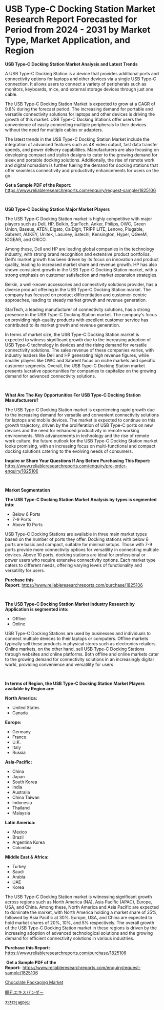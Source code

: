 <p><h1>USB Type-C Docking Station Market Research Report Forecasted for Period from 2024 -  2031 by Market Type, Market Application, and Region</h1></p><p><strong>USB Type-C Docking Station Market Analysis and Latest Trends</strong></p>
<p><p>A USB Type-C Docking Station is a device that provides additional ports and connectivity options for laptops and other devices via a single USB Type-C connection. It allows users to connect a variety of peripherals such as monitors, keyboards, mice, and external storage devices through just one cable.</p><p>The USB Type-C Docking Station Market is expected to grow at a CAGR of 9.8% during the forecast period. The increasing demand for portable and versatile connectivity solutions for laptops and other devices is driving the growth of this market. USB Type-C Docking Stations offer users the convenience of easily connecting multiple peripherals to their devices without the need for multiple cables or adapters.</p><p>The latest trends in the USB Type-C Docking Station Market include the integration of advanced features such as 4K video output, fast data transfer speeds, and power delivery capabilities. Manufacturers are also focusing on developing compact and stylish designs to cater to the growing demand for sleek and portable docking solutions. Additionally, the rise of remote work and digital nomadism is further fueling the demand for docking stations that offer seamless connectivity and productivity enhancements for users on the go.</p></p>
<p><strong>Get a Sample PDF of the Report:&nbsp;</strong> <a href="https://www.reliableresearchreports.com/enquiry/request-sample/1825106">https://www.reliableresearchreports.com/enquiry/request-sample/1825106</a></p>
<p>&nbsp;</p>
<p><strong>USB Type-C Docking Station Major Market Players</strong></p>
<p><p>The USB Type-C Docking Station market is highly competitive with major players such as Dell, HP, Belkin, StarTech, Anker, Philips, OWC, Green Union, Baseus, ATEN, Elgato, CalDigit, TRIPP LITE, Lenovo, Plugable, Sabrent, AUKEY, Unitek, Lasuney, Satechi, Kensington, Hyper, QGeeM, IOGEAR, and ORICO. </p><p>Among these, Dell and HP are leading global companies in the technology industry, with strong brand recognition and extensive product portfolios. Dell's market growth has been driven by its focus on innovation and product quality, leading to increased market share and revenue growth. HP has also shown consistent growth in the USB Type-C Docking Station market, with a strong emphasis on customer satisfaction and market expansion strategies.</p><p>Belkin, a well-known accessories and connectivity solutions provider, has a diverse product offering in the USB Type-C Docking Station market. The company has focused on product differentiation and customer-centric approaches, leading to steady market growth and revenue generation.</p><p>StarTech, a leading manufacturer of connectivity solutions, has a strong presence in the USB Type-C Docking Station market. The company's focus on providing high-quality products with excellent customer service has contributed to its market growth and revenue generation.</p><p>In terms of market size, the USB Type-C Docking Station market is expected to witness significant growth due to the increasing adoption of USB Type-C technology in devices and the rising demand for versatile connectivity solutions. The sales revenue of these companies varies, with industry leaders like Dell and HP generating high revenue figures, while smaller players like OWC and Sabrent focus on niche markets and specific customer segments. Overall, the USB Type-C Docking Station market presents lucrative opportunities for companies to capitalize on the growing demand for advanced connectivity solutions.</p></p>
<p>&nbsp;</p>
<p><strong>What Are The Key Opportunities For USB Type-C Docking Station Manufacturers?</strong></p>
<p><p>The USB Type-C Docking Station market is experiencing rapid growth due to the increasing demand for versatile and convenient connectivity solutions for laptops and mobile devices. The market is expected to continue on this growth trajectory, driven by the proliferation of USB Type-C ports on new devices and the need for enhanced productivity in remote working environments. With advancements in technology and the rise of remote work culture, the future outlook for the USB Type-C Docking Station market looks promising, with an increasing focus on multi-functional and compact docking solutions catering to the evolving needs of consumers.</p></p>
<p><strong>Inquire or Share Your Questions If Any Before Purchasing This Report:</strong> <a href="https://www.reliableresearchreports.com/enquiry/pre-order-enquiry/1825106">https://www.reliableresearchreports.com/enquiry/pre-order-enquiry/1825106</a></p>
<p>&nbsp;</p>
<p><strong>Market Segmentation</strong></p>
<p><strong>The USB Type-C Docking Station Market Analysis by types is segmented into:</strong></p>
<p><ul><li>Below 6 Ports</li><li>7-9 Ports</li><li>Above 10 Ports</li></ul></p>
<p><p>USB Type-C Docking Stations are available in three main market types based on the number of ports they offer. Docking stations with below 6 ports are basic and compact, suitable for minimal setups. Those with 7-9 ports provide more connectivity options for versatility in connecting multiple devices. Above 10 ports, docking stations are ideal for professional or power users who require extensive connectivity options. Each market type caters to different needs, offering varying levels of functionality and versatility for users.</p></p>
<p><strong>Purchase this Report:&nbsp;</strong><a href="https://www.reliableresearchreports.com/purchase/1825106">https://www.reliableresearchreports.com/purchase/1825106</a></p>
<p>&nbsp;</p>
<p><strong>The USB Type-C Docking Station Market Industry Research by Application is segmented into:</strong></p>
<p><ul><li>Offline</li><li>Online</li></ul></p>
<p><p>USB Type-C Docking Stations are used by businesses and individuals to connect multiple devices to their laptops or computers. Offline markets typically sell these products in physical stores such as electronics retailers. Online markets, on the other hand, sell USB Type-C Docking Stations through websites and online platforms. Both offline and online markets cater to the growing demand for connectivity solutions in an increasingly digital world, providing convenience and versatility for users.</p></p>
<p>&nbsp;</p>
<p><strong>In terms of Region, the USB Type-C Docking Station Market Players available by Region are:</strong></p>
<p>
    <p> <strong> North America: </strong>
        <ul>
            <li>United States</li>
            <li>Canada</li>
        </ul>
        </p> 
    <p> <strong> Europe: </strong>
        <ul>
            <li>Germany</li>
            <li>France</li>
            <li>U.K.</li>
            <li>Italy</li>
            <li>Russia</li>
        </ul>
        </p> 
    <p> <strong> Asia-Pacific: </strong>
        <ul>
            <li>China</li>
            <li>Japan</li>
            <li>South Korea</li>
            <li>India</li>
            <li>Australia</li>
            <li>China Taiwan</li>
            <li>Indonesia</li>
            <li>Thailand</li>
            <li>Malaysia</li>
        </ul>
        </p> 
    <p> <strong> Latin America: </strong>
        <ul>
            <li>Mexico</li>
            <li>Brazil</li>
            <li>Argentina Korea</li>
            <li>Colombia</li>
        </ul>
        </p> 
    <p> <strong> Middle East & Africa: </strong>
        <ul>
            <li>Turkey</li>
            <li>Saudi</li>
            <li>Arabia</li>
            <li>UAE</li>
            <li>Korea</li>
        </ul>
    </p>
    </p>
<p><p>The USB Type-C Docking Station market is witnessing significant growth across regions such as North America (NA), Asia Pacific (APAC), Europe, USA, and China. Among these, North America and Asia Pacific are expected to dominate the market, with North America holding a market share of 35%, followed by Asia Pacific at 30%. Europe, USA, and China are expected to hold market shares of 20%, 10%, and 5% respectively. The overall growth of the USB Type-C Docking Station market in these regions is driven by the increasing adoption of advanced technological solutions and the growing demand for efficient connectivity solutions in various industries.</p></p>
<p><strong>Purchase this Report: </strong><a href="https://www.reliableresearchreports.com/purchase/1825106">https://www.reliableresearchreports.com/purchase/1825106</a></p>
<p>&nbsp;<strong>Get a Sample PDF of the Report:&nbsp;&nbsp;</strong><a href="https://www.reliableresearchreports.com/enquiry/request-sample/1825106">https://www.reliableresearchreports.com/enquiry/request-sample/1825106</a></p>
<p><strong></strong></p>
<p><p><a href="https://five-trouble-98a.notion.site/Chocolate-Packaging-Market-Size-Global-Industry-Overview-Market-Segmentation-and-Forecast-2024-to-a258d07175e04a9a8752a0cabcfcd31c">Chocolate Packaging Market</a></p><p><a href="https://github.com/oafhukehf4709715/Market-Research-Report-List-1/blob/main/17234247451.md">瞳孔エキスパンダー</a></p><p><a href="https://github.com/vsap75a286l/Market-Research-Report-List-1/blob/main/50507026468.md">자전거 베어링</a></p></p>